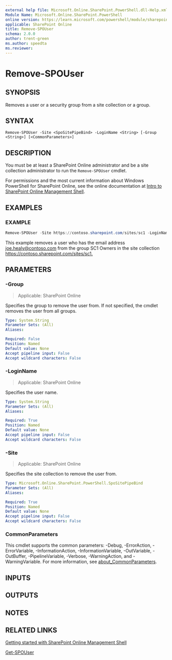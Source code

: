 ```yaml
---
external help file: Microsoft.Online.SharePoint.PowerShell.dll-Help.xml
Module Name: Microsoft.Online.SharePoint.PowerShell
online version: https://learn.microsoft.com/powershell/module/sharepoint-online/remove-spouser
applicable: SharePoint Online
title: Remove-SPOUser
schema: 2.0.0
author: trent-green
ms.author: speedta
ms.reviewer:
---
```


# Remove-SPOUser

## SYNOPSIS

Removes a user or a security group from a site collection or a group.

## SYNTAX

```
Remove-SPOUser -Site <SpoSitePipeBind> -LoginName <String> [-Group <String>] [<CommonParameters>]
```

## DESCRIPTION

You must be at least a SharePoint Online administrator and be a site collection administrator to run the `Remove-SPOUser` cmdlet.

For permissions and the most current information about Windows PowerShell for SharePoint Online, see the online documentation at [Intro to SharePoint Online Management Shell](/powershell/sharepoint/sharepoint-online/introduction-sharepoint-online-management-shell).

## EXAMPLES

### EXAMPLE

```powershell
Remove-SPOUser -Site https://contoso.sharepoint.com/sites/sc1 -LoginName joe.healy@contoso.com -Group "SC1 Owners"
```

This example removes a user who has the email address joe.healy@contoso.com from the group SC1 Owners in the site collection <https://contoso.sharepoint.com/sites/sc1.>

## PARAMETERS

### -Group

> Applicable: SharePoint Online

Specifies the group to remove the user from. If not specified, the cmdlet removes the user from all groups.

```yaml
Type: System.String
Parameter Sets: (All)
Aliases:

Required: False
Position: Named
Default value: None
Accept pipeline input: False
Accept wildcard characters: False
```

### -LoginName

> Applicable: SharePoint Online

Specifies the user name.

```yaml
Type: System.String
Parameter Sets: (All)
Aliases:

Required: True
Position: Named
Default value: None
Accept pipeline input: False
Accept wildcard characters: False
```

### -Site

> Applicable: SharePoint Online

Specifies the site collection to remove the user from.

```yaml
Type: Microsoft.Online.SharePoint.PowerShell.SpoSitePipeBind
Parameter Sets: (All)
Aliases:

Required: True
Position: Named
Default value: None
Accept pipeline input: False
Accept wildcard characters: False
```

### CommonParameters

This cmdlet supports the common parameters: -Debug, -ErrorAction, -ErrorVariable, -InformationAction, -InformationVariable, -OutVariable, -OutBuffer, -PipelineVariable, -Verbose, -WarningAction, and -WarningVariable. For more information, see [about_CommonParameters](https://go.microsoft.com/fwlink/?LinkID=113216).

## INPUTS

## OUTPUTS

## NOTES

## RELATED LINKS

[Getting started with SharePoint Online Management Shell](/powershell/sharepoint/sharepoint-online/connect-sharepoint-online)

[Get-SPOUser](Get-SPOUser.md)
